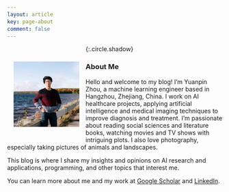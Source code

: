 ```yaml
---
layout: article
key: page-about 
comment: false
---
```

<img src="assets/images/pages/me.jpg" alt="me" style="zoom:15%;" align="left" vspace="250" hspace="100"/>{:.circle.shadow}

### About Me

Hello and welcome to my blog! I’m Yuanpin Zhou, a machine learning engineer based in Hangzhou, Zhejiang, China. I work on AI healthcare projects, applying artificial intelligence and medical imaging techniques to improve diagnosis and treatment. I’m passionate about reading social sciences and literature books, watching movies and TV shows with intriguing plots. I also love photography, especially taking pictures of animals and landscapes.

This blog is where I share my insights and opinions on AI research and applications, programming, and other topics that interest me.

You can learn more about me and my work at [Google Scholar](https://scholar.google.com/citations?user=zCtNbycAAAAJ&hl=en) and [LinkedIn](https://www.linkedin.com/in/yuanpinzhou/). 